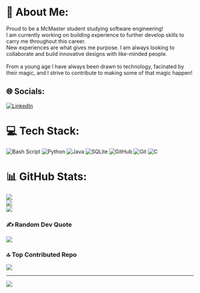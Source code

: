# 💫 About Me:
Proud to be a McMaster student studying software engineering!<br>I am currently working on building experience to further develop skills to carry me throughout this career.<br>New experiences are what gives me purpose. I am always looking to collaborate and build innovative designs with like-minded people.<br><br>From a young age I have always been drawn to technology, facinated by their magic, and I strive to contribute to making some of that magic happen!


## 🌐 Socials:
[![LinkedIn](https://img.shields.io/badge/LinkedIn-%230077B5.svg?logo=linkedin&logoColor=white)](https://linkedin.com/in/sameer-khichi) 

# 💻 Tech Stack:
![Bash Script](https://img.shields.io/badge/bash_script-%23121011.svg?style=flat&logo=gnu-bash&logoColor=white) ![Python](https://img.shields.io/badge/python-3670A0?style=flat&logo=python&logoColor=ffdd54) ![Java](https://img.shields.io/badge/java-%23ED8B00.svg?style=flat&logo=openjdk&logoColor=white) ![SQLite](https://img.shields.io/badge/sqlite-%2307405e.svg?style=flat&logo=sqlite&logoColor=white) ![GitHub](https://img.shields.io/badge/github-%23121011.svg?style=flat&logo=github&logoColor=white) ![Git](https://img.shields.io/badge/git-%23F05033.svg?style=flat&logo=git&logoColor=white) ![C](https://img.shields.io/badge/c-%2300599C.svg?style=flat&logo=c&logoColor=white)
# 📊 GitHub Stats:
![](https://github-readme-stats.vercel.app/api?username=sameerkhichi&theme=shadow_green&hide_border=false&include_all_commits=true&count_private=true)<br/>
![](https://github-readme-streak-stats.herokuapp.com/?user=sameerkhichi&theme=shadow_green&hide_border=false)<br/>
![](https://github-readme-stats.vercel.app/api/top-langs/?username=sameerkhichi&theme=shadow_green&hide_border=false&include_all_commits=true&count_private=true&layout=compact)

### ✍️ Random Dev Quote
![](https://quotes-github-readme.vercel.app/api?type=horizontal&theme=merko)

### 🔝 Top Contributed Repo
![](https://github-contributor-stats.vercel.app/api?username=sameerkhichi&limit=5&theme=shadow_green&combine_all_yearly_contributions=true)

---
[![](https://visitcount.itsvg.in/api?id=sameerkhichi&icon=0&color=3)](https://visitcount.itsvg.in)

<!-- Proudly created with GPRM ( https://gprm.itsvg.in ) -->
